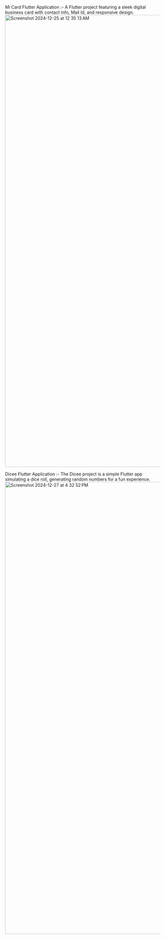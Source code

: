 Mi Card Flutter Application :- A Flutter project featuring a sleek digital business card with contact info, Mail Id, and responsive design.
<img width="1470" alt="Screenshot 2024-12-25 at 12 35 13 AM" src="https://github.com/user-attachments/assets/6970d81a-61fe-4fcb-8689-af03e5284b28" />

Dicee Flutter Application :- The Dicee project is a simple Flutter app simulating a dice roll, generating random numbers for a fun experience.
<img width="1470" alt="Screenshot 2024-12-27 at 4 32 52 PM" src="https://github.com/user-attachments/assets/db93d105-0a10-4594-b9c9-5502615c3302" />
